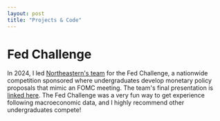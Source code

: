 ```yaml
---
layout: post
title: "Projects & Code"
---
```

# Fed Challenge
In 2024, I led [Northeastern's team](https://fedfiscalchallenge.sites.northeastern.edu/) for the Fed Challenge, a nationwide competition sponsored where undergraduates develop monetary policy proposals that mimic an FOMC meeting. The team's final presentation is [linked here](./fed_challenge_2024.md). The Fed Challenge was a very fun way to get experience following macroeconomic data, and I highly recommend other undergraduates compete!

